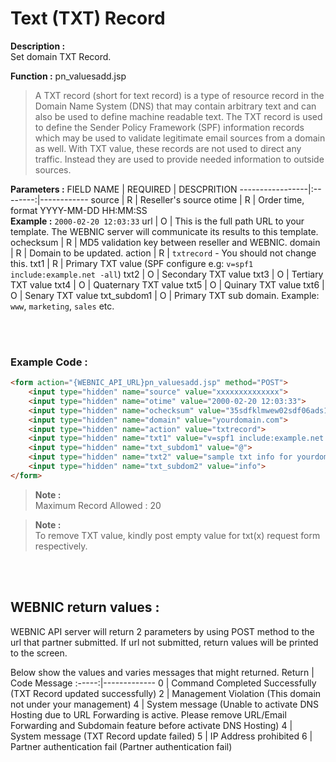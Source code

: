 # Text (TXT) Record

**Description :** <br> 
Set domain TXT Record.

**Function :** pn_valuesadd.jsp

> A TXT record (short for text record) is a type of resource record in the Domain Name System (DNS) that may contain arbitrary text and can also be used to define machine readable text. The TXT record is used to define the Sender Policy Framework (SPF) information records which may be used to validate legitimate email sources from a domain as well. With TXT value, these records are not used to direct any traffic. Instead they are used to provide needed information to outside sources.

**Parameters :** 
FIELD NAME | REQUIRED | DESCPRITION
-----------------|:--------:|------------
source | R | Reseller's source
otime | R | Order time, format YYYY-MM-DD HH:MM:SS <br> **Example :** `2000-02-20 12:03:33`
url | O | This is the full path URL to your template. The WEBNIC server will communicate its results to this template.
ochecksum | R | MD5 validation key between reseller and WEBNIC.
domain | R | Domain to be updated.
action | R | `txtrecord` - You should not change this.
txt1 | R | Primary TXT value (SPF configure e.g: `v=spf1 include:example.net -all`)
txt2 | O | Secondary TXT value
txt3 | O | Tertiary TXT value
txt4 | O | Quaternary TXT value
txt5 | O | Quinary TXT value
txt6 | O | Senary TXT value
txt_subdom1 | O | Primary TXT sub domain. Example: `www`, `marketing`, `sales` etc.

<br><br>

### Example Code :

```HTML
<form action="{WEBNIC_API_URL}pn_valuesadd.jsp" method="POST"> 
    <input type="hidden" name="source" value="xxxxxxxxxxxxxx"> 
    <input type="hidden" name="otime" value="2000-02-20 12:03:33"> 
    <input type="hidden" name="ochecksum" value="35sdfklmwew02sdf06ads1asd3"> 
    <input type="hidden" name="domain" value="yourdomain.com">
    <input type="hidden" name="action" value="txtrecord">
    <input type="hidden" name="txt1" value="v=spf1 include:example.net -all">
    <input type="hidden" name="txt_subdom1" value="@">
    <input type="hidden" name="txt2" value="sample txt info for yourdomain.com">
    <input type="hidden" name="txt_subdom2" value="info">
</form>
```
>**Note :** <br> 
>Maximum Record Allowed : 20

>**Note :** <br> 
>To remove TXT value, kindly post empty value for txt(x) request form respectively.

<br>



<br>

WEBNIC return values :
-----
WEBNIC API server will return 2 parameters by using POST method to the url that partner submitted. If url not submitted, return values will be printed to the screen.

Below show the values and varies messages that might returned.
Return | Code Message
:-----:|-------------
0 | Command Completed Successfully (TXT Record updated successfully)
2 | Management Violation (This domain not under your management)
4 | System message (Unable to activate DNS Hosting due to URL Forwarding is active. Please remove URL/Email Forwarding and Subdomain feature before activate DNS Hosting)
4 | System message (TXT Record update failed)
5 | IP Address prohibited
6 | Partner authentication fail (Partner authentication fail)